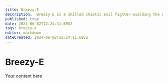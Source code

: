 ```yaml
---
title: Breezy-E
description:  Breezy-E is a skilled chaotic evil fighter wielding the Arc of Death's Touch and Godsbane.
published: true
date: 2024-06-02T12:24:11.695Z
tags: breezy-e
editor: markdown
dateCreated: 2024-06-02T12:24:11.695Z
---
```


# Breezy-E 
Your content here